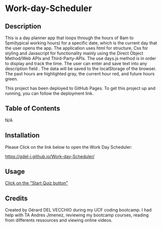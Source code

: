 # Work-day-Scheduler


## Description



This is a day planner app that loops through the hours of 8am to 5pm(typical working hours) for a specific date, which is the current day that the user opens the app. The application  uses html for structure, Css for styling and Javascript for functionality mainly using the Direct Object Method/Web APIs and Third-Party-APIs. The  use days.js method is in order to display and track the time.  The user can enter and save text into any description field . The data will be saved to the localStorage of the browser. The past hours are highlighted gray, the current hour red, and future hours green.

This project has been deployed to GitHub Pages. To get this project up and running, you can follow the deployment link. 



## Table of Contents 

N/A

## Installation


Please Click on the link below to open the Work Day Scheduler:


https://gdel-j.github.io/Work-day-Scheduler/


 




## Usage

[Click on the "Start Quiz button"](./assets/images/Screenshot%20.png)



## Credits

Created by Gérard DEL VECCHIO  during my UCF coding bootcamp. 
I had help  with  TA Andres Jimenez,   reviewing my bootcamp courses, reading  from differents ressources and viewing online videos.

